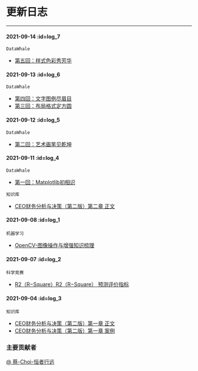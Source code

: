 # 更新日志
---

#### 2021-09-14   :id=log_7
`DataWhale`

- [第五回：样式色彩秀芳华](../datawhale/docs/fantastic-matplotlib_29/task05.md)


#### 2021-09-13   :id=log_6
`DataWhale`

- [第四回：文字图例尽眉目](../datawhale/docs/fantastic-matplotlib_29/task04.md)
- [第三回：布局格式定方圆](../datawhale/docs/fantastic-matplotlib_29/task03.md)


#### 2021-09-12   :id=log_5
`DataWhale`

- [第二回：艺术画笔见乾坤](../datawhale/docs/fantastic-matplotlib_29/task02.md)

#### 2021-09-11   :id=log_4
`DataWhale`
- [第一回：Matplotlib初相识](../datawhale/docs/fantastic-matplotlib_29/task01.md)

`知识库`
- [CEO财务分析与决策（第二版）第二章 正文](../../book/Financial_analysis_and_decision_making/chapter02.md)


#### 2021-09-08   :id=log_1
`机器学习`
- [OpenCV-图像操作与增强知识梳理](OpenCV-图像操作与增强知识梳理.md)

#### 2021-09-07   :id=log_2
`科学竞赛`
- [R2（R−Square）R2（R−Square） 预测评价指标](../../competition-baseline/docs/evaluation/R2.md)

#### 2021-09-04   :id=log_3
`知识库`
- [CEO财务分析与决策（第二版）第一章 正文](../../book/Financial_analysis_and_decision_making/chapter01.md)
- [CEO财务分析与决策（第二版）第一章 案例](../../book/Financial_analysis_and_decision_making/chapter01_example_Midea.md)


### 主要贡献者
[@ 蔡-Choi-恒者行远](https://github.com/caioo0)  



